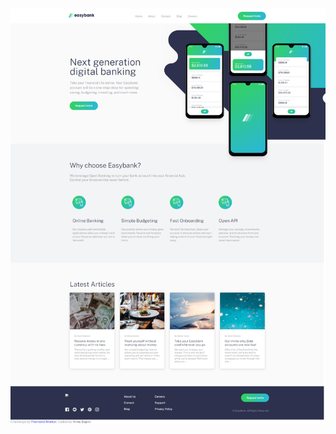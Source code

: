 # ![Screenshot](https://github.com/AnneDupin/Landing_page_Digital_Banking_FreecodeCamp_Challenge/blob/main/FireShot%20Capture%20001%20-%20Frontend%20Mentor%20-%20Easybank%20landing%20page%20-%20127.0.0.1.png)
